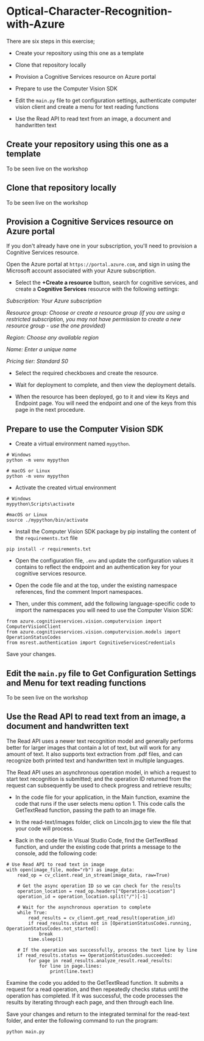 # Optical-Character-Recognition-with-Azure

There are six steps in this exercise;

- Create your repository using this one as a template

- Clone that repository locally

- Provision a Cognitive Services resource on Azure portal

- Prepare to use the Computer Vision SDK

- Edit the `main.py` file to get configuration settings, authenticate computer vision client and create a menu for text reading functions

- Use the Read API to read text from an image, a document and handwritten text

## Create your repository using this one as a template

To be seen live on the workshop

## Clone that repository locally

To be seen live on the workshop

## Provision a Cognitive Services resource on Azure portal

If you don't already have one in your subscription, you'll need to provision a Cognitive Services resource.

Open the Azure portal at `https://portal.azure.com`, and sign in using the Microsoft account associated with your Azure subscription.

- Select the **+Create a resource** button, search for cognitive services, and create a **Cognitive Services** resource with the following settings:

*Subscription: Your Azure subscription*

*Resource group: Choose or create a resource group (if you are using a restricted subscription, you may not have permission to create a new resource group - use the one provided)*

*Region: Choose any available region*

*Name: Enter a unique name*

*Pricing tier: Standard S0*

- Select the required checkboxes and create the resource.

- Wait for deployment to complete, and then view the deployment details.

- When the resource has been deployed, go to it and view its Keys and Endpoint page. You will need the endpoint and one of the keys from this page in the next procedure.


## Prepare to use the Computer Vision SDK

- Create a virtual environment named `mypython`.

```
# Windows
python -m venv mypython

# macOS or Linux
python -m venv mypython
```

- Activate the created virtual environment
```
# Windows
mypython\Scripts\activate

#macOS or Linux
source ./mypython/bin/activate
```

- Install the Computer Vision SDK package by pip installing the content of the `requirements.txt` file

```
pip install -r requirements.txt 
```

- Open the configuration file, `.env` and update the configuration values it contains to reflect the endpoint and an authentication key for your cognitive services resource. 

- Open the code file and at the top, under the existing namespace references, find the comment Import namespaces. 

- Then, under this comment, add the following language-specific code to import the namespaces you will need to use the Computer Vision SDK:

```
from azure.cognitiveservices.vision.computervision import ComputerVisionClient
from azure.cognitiveservices.vision.computervision.models import OperationStatusCodes
from msrest.authentication import CognitiveServicesCredentials
```


Save your changes.

## Edit the `main.py` file to Get Configuration Settings and Menu for text reading functions

To be seen live on the workshop

## Use the Read API to read text from an image, a document and handwritten text

The Read API uses a newer text recognition model and generally performs better for larger images that contain a lot of text, but will work for any amount of text. It also supports text extraction from .pdf files, and can recognize both printed text and handwritten text in multiple languages.

The Read API uses an asynchronous operation model, in which a request to start text recognition is submitted; and the operation ID returned from the request can subsequently be used to check progress and retrieve results;

- In the code file for your application, in the Main function, examine the code that runs if the user selects menu option 1. This code calls the GetTextRead function, passing the path to an image file.

- In the read-text/images folder, click on Lincoln.jpg to view the file that your code will process.

- Back in the code file in Visual Studio Code, find the GetTextRead function, and under the existing code that prints a message to the console, add the following code:

```
# Use Read API to read text in image
with open(image_file, mode="rb") as image_data:
    read_op = cv_client.read_in_stream(image_data, raw=True)

    # Get the async operation ID so we can check for the results
    operation_location = read_op.headers["Operation-Location"]
    operation_id = operation_location.split("/")[-1]

    # Wait for the asynchronous operation to complete
    while True:
        read_results = cv_client.get_read_result(operation_id)
        if read_results.status not in [OperationStatusCodes.running, OperationStatusCodes.not_started]:
            break
        time.sleep(1)

    # If the operation was successfully, process the text line by line
    if read_results.status == OperationStatusCodes.succeeded:
        for page in read_results.analyze_result.read_results:
            for line in page.lines:
                print(line.text)
```

Examine the code you added to the GetTextRead function. It submits a request for a read operation, and then repeatedly checks status until the operation has completed. If it was successful, the code processes the results by iterating through each page, and then through each line.

Save your changes and return to the integrated terminal for the read-text folder, and enter the following command to run the program:


```
python main.py
```
